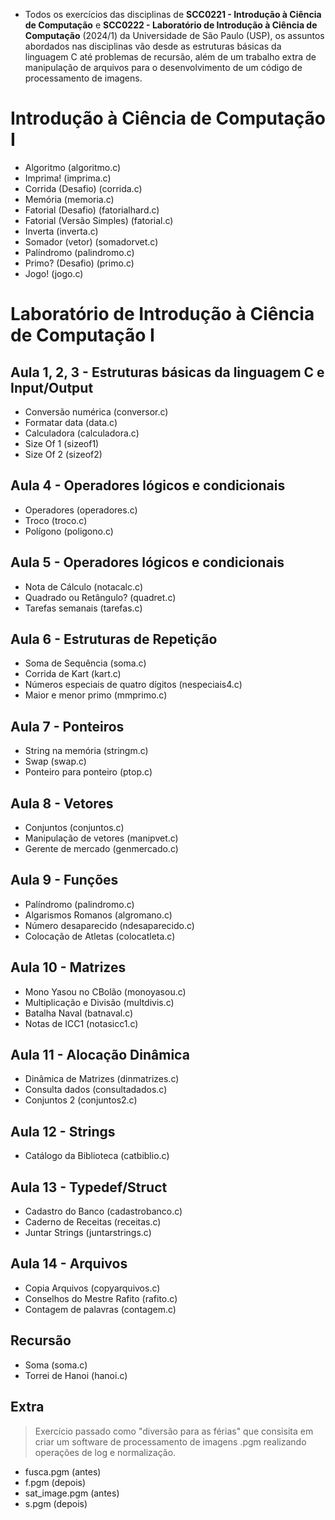 - Todos os exercícios das disciplinas de **SCC0221 - Introdução à Ciência de Computação** e **SCC0222 - Laboratório de Introdução à Ciência de Computação** (2024/1) da Universidade de São Paulo (USP), os assuntos abordados nas disciplinas vão desde as estruturas básicas da linguagem C até problemas de recursão, além de um trabalho extra de manipulação de arquivos para o desenvolvimento de um código de processamento de imagens.

# Introdução à Ciência de Computação I
- Algoritmo (algoritmo.c)
- Imprima! (imprima.c)
- Corrida (Desafio) (corrida.c)
- Memória (memoria.c)
- Fatorial (Desafio) (fatorialhard.c)
- Fatorial (Versão Simples) (fatorial.c)
- Inverta (inverta.c)
- Somador (vetor) (somadorvet.c)
- Palíndromo (palindromo.c)
- Primo? (Desafio) (primo.c)
- Jogo! (jogo.c)

# Laboratório de Introdução à Ciência de Computação I
## Aula 1, 2, 3 - Estruturas básicas da linguagem C e Input/Output
- Conversão numérica (conversor.c)
- Formatar data (data.c)
- Calculadora (calculadora.c)
- Size Of 1 (sizeof1)
- Size Of 2 (sizeof2)

## Aula 4 - Operadores lógicos e condicionais
- Operadores (operadores.c)
- Troco (troco.c)
- Polígono (poligono.c)

## Aula 5 - Operadores lógicos e condicionais
- Nota de Cálculo (notacalc.c)
- Quadrado ou Retângulo? (quadret.c)
- Tarefas semanais (tarefas.c)

## Aula 6 - Estruturas de Repetição
- Soma de Sequência (soma.c)
- Corrida de Kart (kart.c)
- Números especiais de quatro dígitos (nespeciais4.c)
- Maior e menor primo (mmprimo.c)

## Aula 7 - Ponteiros
- String na memória (stringm.c)
- Swap (swap.c)
- Ponteiro para ponteiro (ptop.c)

## Aula 8 - Vetores
- Conjuntos (conjuntos.c)
- Manipulação de vetores (manipvet.c)
- Gerente de mercado (genmercado.c)

## Aula 9 - Funções
- Palíndromo (palindromo.c)
- Algarismos Romanos (algromano.c)
- Número desaparecido (ndesaparecido.c)
- Colocação de Atletas (colocatleta.c)

## Aula 10 - Matrizes
- Mono Yasou no CBolão (monoyasou.c)
- Multiplicação e Divisão (multdivis.c)
- Batalha Naval (batnaval.c)
- Notas de ICC1 (notasicc1.c)

## Aula 11 - Alocação Dinâmica
- Dinâmica de Matrizes (dinmatrizes.c)
- Consulta dados (consultadados.c)
- Conjuntos 2 (conjuntos2.c)

## Aula 12 - Strings
- Catálogo da Biblioteca (catbiblio.c)

## Aula 13 - Typedef/Struct
- Cadastro do Banco (cadastrobanco.c)
- Caderno de Receitas (receitas.c)
- Juntar Strings (juntarstrings.c)

## Aula 14 - Arquivos
- Copia Arquivos (copyarquivos.c)
- Conselhos do Mestre Rafito (rafito.c)
- Contagem de palavras (contagem.c)

## Recursão 
- Soma (soma.c)
- Torrei de Hanoi (hanoi.c)

## Extra
> Exercício passado como "diversão para as férias" que consisita em criar um software de processamento de imagens .pgm realizando operações de log e normalização.
- fusca.pgm (antes)
- f.pgm (depois)
- sat_image.pgm (antes)
- s.pgm (depois)
